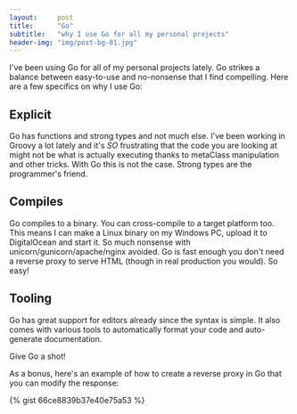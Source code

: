```yaml
---
layout:     post
title:      "Go"
subtitle:   "why I use Go for all my personal projects"
header-img: "img/post-bg-01.jpg"
---
```


I've been using Go for all of my personal projects lately. Go strikes a balance
between easy-to-use and no-nonsense that I find compelling. Here are a few
specifics on why I use Go:

<h2 class="section-heading">Explicit</h2>

Go has functions and strong types and not much else. I've been working in
Groovy a lot lately and it's *SO* frustrating that the code you are looking
at might not be what is actually executing thanks to metaClass manipulation
and other tricks. With Go this is not the case. Strong types are the
programmer's friend.

<h2 class="section-heading">Compiles</h2>

Go compiles to a binary. You can cross-compile to a target platform too.
This means I can make a Linux binary on my Windows PC, upload it to
DigitalOcean and start it. So much nonsense with unicorn/gunicorn/apache/nginx
avoided. Go is fast enough you don't need a reverse proxy to serve HTML
(though in real production you would). So easy!

<h2 class="section-heading">Tooling</h2>

Go has great support for editors already since the syntax is simple.
It also comes with various tools to automatically format your code and
auto-generate documentation.

Give Go a shot!

As a bonus, here's an example of how to create a reverse proxy in Go
that you can modify the response:

{% gist 66ce8839b37e40e75a53 %}
